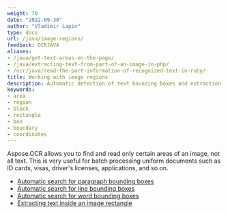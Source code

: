 ```yaml
---
weight: 70
date: "2022-09-30"
author: "Vladimir Lapin"
type: docs
url: /java/image-regions/
feedback: OCRJAVA
aliases:
- /java/get-text-areas-on-the-page/
- /java/extracting-text-from-part-of-an-image-in-php/
- /ocr/java/read-the-part-information-of-recognized-text-in-ruby/
title: Working with image regions
description: Automatic detection of text bounding boxes and extraction of text inside image rectangles.
keywords:
- area
- region
- block
- rectangle
- box
- boundary
- coordinates
---
```


Aspose.OCR allows you to find and read only certain areas of an image, not all text. This is very useful for batch processing uniform documents such as ID cards, visas, driver's licenses, applications, and so on.

- [Automatic search for paragraph bounding boxes](/ocr/java/image-regions-paragraph-find/)
- [Automatic search for line bounding boxes](/ocr/java/image-regions-line-find/)
- [Automatic search for word bounding boxes](/ocr/java/image-regions-word-find/)
- [Extracting text inside an image rectangle](/ocr/java/image-regions-extract/)
